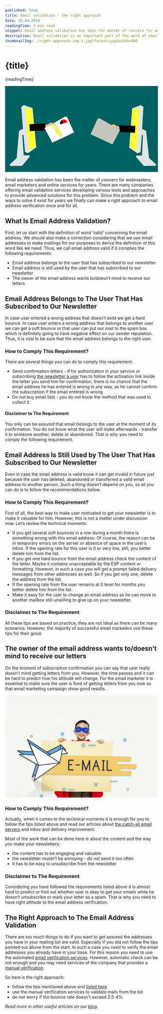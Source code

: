 ```yaml
---
published: true
title: Email validation - the right approach
date: 10.04.2019
readingTime: 3 min read
snippet: Email address validation has been the matter of concern for webmasters, email marketers and online services for years. There are many companies offering email validation services developing various tools and approaches to provide advanced solutions for this problem. Since this problem and the ways to solve it exist for years we finally can make a right approach to email address verification once and for all.
description: Email validation is an important part of the work of email marketers. We talk about the efficient approach to this process and the services for its automation.
thumbnailImg: ./right-approach-img-1.jpg?format=jpg&width=880
---
```


# {title}

{readingTime}

![Email Address Validation](./right-approach-img-1.jpg?format=webp;jpg;png;avif&srcset&width=880)

Email address validation has been the matter of concern for webmasters, email marketers and online services for years. There are many companies offering email validation services developing various tools and approaches to provide advanced solutions for this problem. Since this problem and the ways to solve it exist for years we finally can make a right approach to email address verification once and for all.

## What Is Email Address Validation?

First, let us start with the definition of word ‘valid’ concerning the email address. We should also make a correction considering that we use email addresses to make mailings for our purposes to derive the definition of this word like we need. Thus, we call email address valid if it complies the following requirements:

- Email address belongs to the user that has subscribed to our newsletter
- Email address is still used by the user that has subscribed to our newsletter
- The owner of the email address wants to/doesn’t mind to receive our letters

## Email Address Belongs to The User That Has Subscribed to Our Newsletter

In case user entered a wrong address that doesn’t exist we get a hard bounce. In case user enters a wrong address that belongs to another user we can get a soft bounce or that user can put our mail to the spam box which is definitely going to have negative effect on our sender reputation. Thus, it is vital to be sure that the email address belongs to the right user.

### How to Comply This Requirement?

There are several things you can do to comply this requirement:

- Send confirmation letters - if for authorization in your service or subscribing [the newsletter a user](/blog/personalize-your-newsletter-and-increase-sales) has to follow the activation link inside the letter you send him for confirmation, there is no chance that the email address he has entered is wrong in any way, as he cannot confirm the subscription if the email entered is wrong
- Do not buy email lists - you do not know the method that was used to collect it

#### Disclaimer to The Requirement

You only can be assured that email belongs to the user at the moment of its confirmation. You do not know what the user will make afterwards - transfer it to someone another, delete or abandoned. That is why you need to comply the following requirement.

## Email Address Is Still Used by The User That Has Subscribed to Our Newsletter

Even in case the email address is valid know it can get invalid in future just because the user has deleted, abandoned or transferred a valid email address to another person. Such a thing doesn’t depend on you, so all you can do is to follow the recommendations below.

### How to Comply This Requirement?

First of all, the best way to make user motivated to get your newsletter is to make it valuable for him. However, this is not a matter under discussion now. Let’s review the technical moments:

- If you get several soft bounces in a row during a month there is something wrong with this email address. Of course, the reason can be in temporary errors on the server or absence of space in the user’s inbox. If the opening rate for this user is 0 or very low, still, you better delete him from the list.
- If you get one hard bounce from the email address check the content of the letter. Maybe it contains unacceptable by the ESP content or formatting. However, in such a case you will get a prompt failed delivery messages from other addresses as well. So if you get only one, delete the address from the list.
- If the opening rate from the user remains at 0 level for months you better delete him from the list.
- Make it easy for the user to change an email address as he can move to another mailbox still unwilling to give up on your newsletter.

### Disclaimer to The Requirement

All these tips are based on practice, they are not ideal as there can be many scenarios. However, the majority of successful email marketers use these tips for their good.

## The owner of the email address wants to/doesn’t mind to receive our letters

On the moment of subscription confirmation you can say that user really doesn’t mind getting letters from you. However, the time passes and it can be hard to predict how his attitude will change. For the email marketer it is essential to make sure the user is fond of getting letters from you now so that email marketing campaign show good results.

![Email Verification](./right-approach-img-2.jpg?format=webp;jpg;png;avif&srcset&width=880)

### How to Comply This Requirement?

Actually, when it comes to the technical moments it is enough for you to follow the tips listed above and read our articles about [the catch-all email servers](/blog/catch-all-email-servers-what-you-need-to-know) and inbox and delivery improvement.

Most of the work that can be done here is about the content and the way you make your newsletters:

- the content has to be engaging and valuable
- the newsletter mustn’t be annoying - do not send it too often
- it has to be easy to unsubscribe from the newsletter

### Disclaimer to The Requirement

Considering you have followed the requirements listed above it is almost hard to predict or find out whether user is okay to get your emails while he doesn’t unsubscribe or mark your letter as a spam. That is why you need to have right attitude to the email address verification.

## The Right Approach to The Email Address Validation

There are too much things to do if you want to get assured the addresses you have in your mailing list are valid. Especially if you did not follow the tips pointed out above from the start. In such a case you need to verify the email addresses you already have in your base. For this reason you need to use the automated [email verification services](/faq). However, automatic check can be not enough and you may need services of the company that provides a [manual verification](/).

So here is the right approach:

- follow the tips mentioned above and [listed here](/blog/x-ways-to-increase-email-deliverability)
- use the manual verification services to validate mails from the list
- do not worry if the bounce rate doesn’t exceed 2.5-4%.

_Read more in other useful articles on our [blog](/blog)._
